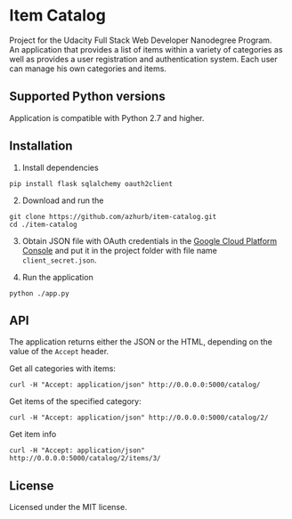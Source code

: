 # Item Catalog

Project for the Udacity Full Stack Web Developer Nanodegree Program.  
An application that provides a list of items within a variety of categories 
as well as provides a user registration and authentication system. Each user can manage his own categories and items.

## Supported Python versions
Application is compatible with Python 2.7 and higher.

## Installation

1. Install dependencies 
```
pip install flask sqlalchemy oauth2client
```
2. Download and run the
```
git clone https://github.com/azhurb/item-catalog.git
cd ./item-catalog
```
3. Obtain JSON file with OAuth credentials in the [Google Cloud Platform Console](https://console.cloud.google.com/apis/credentials) and put it in the project folder with file name `client_secret.json`.

4. Run the application
```
python ./app.py
```

## API

The application returns either the JSON or the HTML, depending on the value of the `Accept` header.

Get all categories with items:
```
curl -H "Accept: application/json" http://0.0.0.0:5000/catalog/
```
Get items of the specified category:
```
curl -H "Accept: application/json" http://0.0.0.0:5000/catalog/2/
```
Get item info
```
curl -H "Accept: application/json" http://0.0.0.0:5000/catalog/2/items/3/
```

## License

Licensed under the MIT license.
